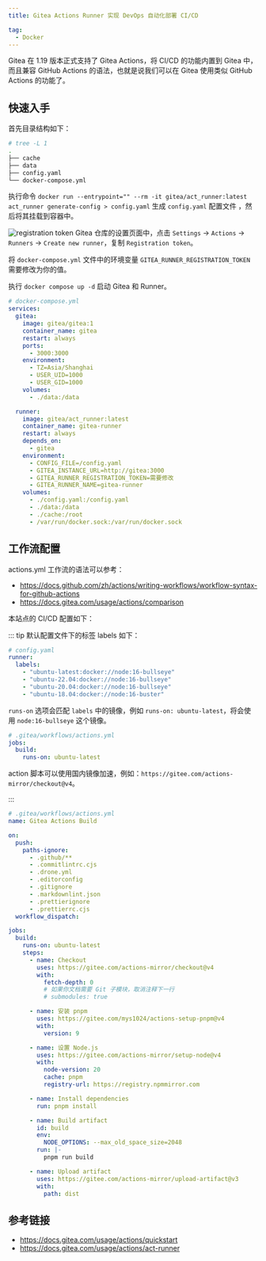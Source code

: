 ```yaml
---
title: Gitea Actions Runner 实现 DevOps 自动化部署 CI/CD

tag:
  - Docker
---
```


Gitea 在 1.19 版本正式支持了 Gitea Actions，将 CI/CD 的功能内置到 Gitea 中，而且兼容 GitHub Actions 的语法，也就是说我们可以在 Gitea 使用类似 GitHub Actions 的功能了。

## 快速入手

首先目录结构如下：

```bash
# tree -L 1
.
├── cache
├── data
├── config.yaml
└── docker-compose.yml
```

执行命令 `docker run --entrypoint="" --rm -it gitea/act_runner:latest act_runner generate-config > config.yaml` 生成 `config.yaml` 配置文件 ，然后将其挂载到容器中。

![registration token](https://docs.gitea.com/assets/images/register-runner-9a8b9ef53a945ba67fe002b581b1ecf4.png)
Gitea 仓库的设置页面中，点击 `Settings` -> `Actions` -> `Runners` -> `Create new runner`，复制 `Registration token`。

将 `docker-compose.yml` 文件中的环境变量 `GITEA_RUNNER_REGISTRATION_TOKEN` 需要修改为你的值。

执行 `docker compose up -d` 启动 Gitea 和 Runner。

```yml
# docker-compose.yml
services:
  gitea:
    image: gitea/gitea:1
    container_name: gitea
    restart: always
    ports:
      - 3000:3000
    environment:
      - TZ=Asia/Shanghai
      - USER_UID=1000
      - USER_GID=1000
    volumes:
      - ./data:/data

  runner:
    image: gitea/act_runner:latest
    container_name: gitea-runner
    restart: always
    depends_on:
      - gitea
    environment:
      - CONFIG_FILE=/config.yaml
      - GITEA_INSTANCE_URL=http://gitea:3000
      - GITEA_RUNNER_REGISTRATION_TOKEN=需要修改
      - GITEA_RUNNER_NAME=gitea-runner
    volumes:
      - ./config.yaml:/config.yaml
      - ./data:/data
      - ./cache:/root
      - /var/run/docker.sock:/var/run/docker.sock
```

## 工作流配置

actions.yml 工作流的语法可以参考：

- <https://docs.github.com/zh/actions/writing-workflows/workflow-syntax-for-github-actions>
- <https://docs.gitea.com/usage/actions/comparison>

本站点的 CI/CD 配置如下：

::: tip
默认配置文件下的标签 labels 如下：

```yml
# config.yaml
runner:
  labels:
    - "ubuntu-latest:docker://node:16-bullseye"
    - "ubuntu-22.04:docker://node:16-bullseye"
    - "ubuntu-20.04:docker://node:16-bullseye"
    - "ubuntu-18.04:docker://node:16-buster"
```

`runs-on` 选项会匹配 `labels` 中的镜像，例如 `runs-on: ubuntu-latest`，将会使用 `node:16-bullseye` 这个镜像。

```yml
# .gitea/workflows/actions.yml
jobs:
  build:
    runs-on: ubuntu-latest
```

action 脚本可以使用国内镜像加速，例如：`https://gitee.com/actions-mirror/checkout@v4`。

:::

```yml
# .gitea/workflows/actions.yml
name: Gitea Actions Build

on:
  push:
    paths-ignore:
      - .github/**
      - .commitlintrc.cjs
      - .drone.yml
      - .editorconfig
      - .gitignore
      - .markdownlint.json
      - .prettierignore
      - .prettierrc.cjs
  workflow_dispatch:

jobs:
  build:
    runs-on: ubuntu-latest
    steps:
      - name: Checkout
        uses: https://gitee.com/actions-mirror/checkout@v4
        with:
          fetch-depth: 0
          # 如果你文档需要 Git 子模块，取消注释下一行
          # submodules: true

      - name: 安装 pnpm
        uses: https://gitee.com/mys1024/actions-setup-pnpm@v4
        with:
          version: 9

      - name: 设置 Node.js
        uses: https://gitee.com/actions-mirror/setup-node@v4
        with:
          node-version: 20
          cache: pnpm
          registry-url: https://registry.npmmirror.com

      - name: Install dependencies
        run: pnpm install

      - name: Build artifact
        id: build
        env:
          NODE_OPTIONS: --max_old_space_size=2048
        run: |-
          pnpm run build

      - name: Upload artifact
        uses: https://gitee.com/actions-mirror/upload-artifact@v3
        with:
          path: dist
```

## 参考链接

- <https://docs.gitea.com/usage/actions/quickstart>
- <https://docs.gitea.com/usage/actions/act-runner>
